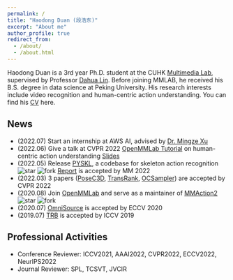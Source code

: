 ```yaml
---
permalink: /
title: "Haodong Duan (段浩东)"
excerpt: "About me"
author_profile: true
redirect_from: 
  - /about/
  - /about.html
---
```


Haodong Duan is a 3rd year Ph.D. student at the CUHK [Multimedia Lab](https://mmlab.ie.cuhk.edu.hk/), supervised by Professor [Dahua Lin](http://dahua.site/). Before joining MMLAB, he received his B.S. degree in data science at Peking University. His research interests include video recognition and human-centric action understanding. You can find his [CV](/files/resume_0508.pdf) here.

News
-----------------
- (2022.07) Start an internship at AWS AI, advised by [Dr. Mingze Xu](https://xumingze0308.github.io/)
- (2022.06) Give a talk at CVPR 2022 [OpenMMLab Tutorial](https://openmmlab.com/community/cvpr2022-tutorial) on human-centric action understanding [Slides](/files/cvpr22_tutorial.pdf)
- (2022.05) Release [PYSKL](https://github.com/kennymckormick/pyskl), a codebase for skeleton action recognition ![star](https://badgen.net/github/stars/kennymckormick/pyskl) ![fork](https://badgen.net/github/forks/kennymckormick/pyskl) [Report](https://arxiv.org/abs/2205.09443) is accepted by MM 2022
- (2022.03) 3 papers ([PoseC3D](https://arxiv.org/abs/2104.13586), [TransRank](https://arxiv.org/abs/2205.02028), [OCSampler](https://arxiv.org/abs/2201.04388)) are accepted by CVPR 2022
- (2020.08) Join [OpenMMLab](https://openmmlab.com/) and serve as a maintainer of [MMAction2](https://github.com/open-mmlab/mmaction2) ![star](https://badgen.net/github/stars/open-mmlab/mmaction2) ![fork](https://badgen.net/github/forks/open-mmlab/mmaction2)
- (2020.07) [OmniSource](https://arxiv.org/abs/2003.13042) is accepted by ECCV 2020 
- (2019.07) [TRB](https://openaccess.thecvf.com/content_ICCV_2019/papers/Duan_TRB_A_Novel_Triplet_Representation_for_Understanding_2D_Human_Body_ICCV_2019_paper.pdf) is accepted by ICCV 2019


Professional Activities
----------------
- Conference Reviewer: ICCV2021, AAAI2022, CVPR2022, ECCV2022, NeurIPS2022
- Journal Reviewer: SPL, TCSVT, JVCIR

<script type="text/javascript" src="//rf.revolvermaps.com/0/0/6.js?i=5wygxlue8gu&amp;m=7&amp;c=e63100&amp;cr1=ffffff&amp;f=arial&amp;l=0&amp;bv=90&amp;lx=-420&amp;ly=420&amp;hi=20&amp;he=7&amp;hc=a8ddff&amp;rs=80" async="async"></script>